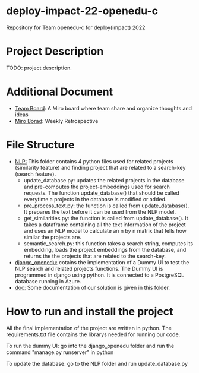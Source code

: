 # deploy-impact-22-openedu-c
Repository for Team openedu-c for deploy(impact) 2022

# Project Description
TODO: project description.

# Additional Document
 - [Team Board](https://miro.com/app/board/uXjVPO_hDiA=/): A Miro board where team share and organize thoughts and ideas
 - [Miro Borad](https://miro.com/app/board/uXjVPRForEg=/): Weekly Retrospective
 
# File Structure
- [NLP:](https://github.com/WomenPlusPlus/deploy-impact-22-openedu-c/tree/main/NLP) This folder contains 4 python files used for related projects (similarity feature) and finding project that are related to a search-key (search feature).
  - update_database.py: updates the related projects in the database and pre-computes the project-embeddings used for search requests. The function update_database() that should be called everytime a projects in the database is modified or added. 
  - pre_process_text.py: the function is called from update_database(). It prepares the text before it can be used from the NLP model.
  - get_similarities.py: the function is called from update_database(). It takes a dataframe containing all the text information of the project and uses an NLP model to calculate an n by n matrix that tells how similar the projects are.
  - semantic_search.py: this function takes a search string, computes its embedding, loads the project embeddings from the database, and returns the the projects that are related to the search-key.
- [django_openedu:](https://github.com/WomenPlusPlus/deploy-impact-22-openedu-c/tree/main/django_openedu) cotains the implementation of a Dummy UI to test the NLP search and related projects functions. The Dummy UI is programmed in django using python. It is connected to a PostgreSQL database running in Azure.
- [doc:](https://github.com/WomenPlusPlus/deploy-impact-22-openedu-c/tree/main/doc) Some documentation of our solution is given in this folder.

# How to run and install the project
All the final implementation of the project are written in python. The requirements.txt file contains the librarys needed for running our code.

To run the dummy UI: go into the django_openedu folder and run the command "manage.py runserver" in python

To update the database: go to the NLP folder and run update_database.py
